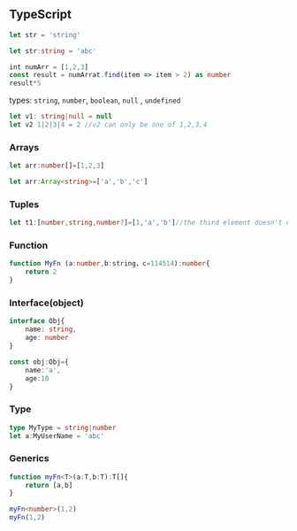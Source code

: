 ## TypeScript
```typescript
let str = 'string'

let str:string = 'abc'

int numArr = [1,2,3]
const result = numArrat.find(item => item > 2) as number
result*5
```
types: `string`, `number`, `boolean`, `null` , `undefined`
```ts
let v1: string|null = null
let v2 1|2|3|4 = 2 //v2 can only be one of 1,2,3,4
```
### Arrays
```ts
let arr:number[]=[1,2,3]

let arr:Array<string>=['a','b','c']
```
### Tuples
```ts
let t1:[number,string,number?]=[1,'a','b']//the third element doesn't need to be a number.
```
### Function
```ts
function MyFn (a:number,b:string，c=114514):number{
    return 2
}
```
### Interface(object)
```ts
interface Obj{
    name: string,
    age: number
}

const obj:Obj={
    name:'a',
    age:10
}
```

### Type
```ts
type MyType = string|number
let a:MyUserName = 'abc'
```
### Generics
```ts
function myFn<T>(a:T,b:T):T[]{
    return [a,b]
}

myFn<number>(1,2)
myFn(1,2)
```